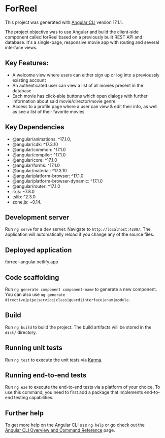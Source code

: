 # ForReel

This project was generated with [Angular CLI](https://github.com/angular/angular-cli) version 17.1.1.

The project objective was to use Angular and build the client-side component called forReel based on a previously built REST API and database. It's a single-page, responsive movie app with routing and several interface views. 

## Key Features:
 - A welcome view where users can either sign up or log into a previoussly existing account
 - An authenticated user can view a list of all movies present in the database
 - Each movie has click-able buttons which open dialogs with further information about said movie/director/movie genre
 - Access to a profile page where a user can view & edit their info, as well as see a list of their favorite movies

## Key Dependencies
 - @angular/animations: ^17.1.0,
 - @angular/cdk: ^17.3.10
 - @angular/common: ^17.1.0
 - @angular/compiler: ^17.1.0
 - @angular/core: ^17.1.0
 - @angular/forms: ^17.1.0
 - @angular/material: ^17.3.10
 - @angular/platform-browser: ^17.1.0
 - @angular/platform-browser-dynamic: ^17.1.0
 - @angular/router: ^17.1.0
 - rxjs: ~7.8.0
 - tslib: ^2.3.0
 - zone.js: ~0.14.

## Development server
Run `ng serve` for a dev server. Navigate to `http://localhost:4200/`. The application will automatically reload if you change any of the source files.

## Deployed application
forreel-angular.netlify.app

## Code scaffolding

Run `ng generate component component-name` to generate a new component. You can also use `ng generate directive|pipe|service|class|guard|interface|enum|module`.

## Build

Run `ng build` to build the project. The build artifacts will be stored in the `dist/` directory.

## Running unit tests

Run `ng test` to execute the unit tests via [Karma](https://karma-runner.github.io).

## Running end-to-end tests

Run `ng e2e` to execute the end-to-end tests via a platform of your choice. To use this command, you need to first add a package that implements end-to-end testing capabilities.

## Further help

To get more help on the Angular CLI use `ng help` or go check out the [Angular CLI Overview and Command Reference](https://angular.io/cli) page.
